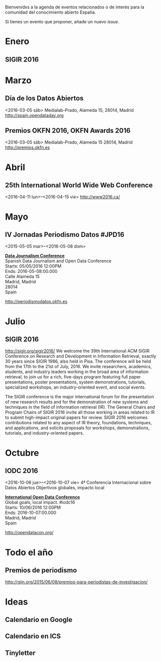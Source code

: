 Bienvenidxs a la agenda de eventos relacionados o de interés para la comunidad del conocimiento abierto España.

Si tienes un evento que proponer, añade un nuevo *issue*.

# Enero

## SIGIR 2016

# Marzo

## Día de los Datos Abiertos

<span class="timestamp-wrapper"><span class="timestamp">&lt;2016-03-05 sáb&gt;</span></span>
Medialab-Prado, Alameda 15, 28014, Madrid
<http://spain.opendataday.org>

## Premios OKFN 2016, OKFN Awards 2016

<span class="timestamp-wrapper"><span class="timestamp">&lt;2016-03-05 sáb&gt;</span></span>
Medialab-Prado, Alameda 15 28014, Madrid
<http://premios.okfn.es>

# Abril

## 25th International World Wide Web Conference

<span class="timestamp-wrapper"><span class="timestamp">&lt;2016-04-11 lun&gt;&#x2013;&lt;2016-04-15 vie&gt;</span></span>
<http://www2016.ca/>

# Mayo

## IV Jornadas Periodismo Datos #JPD16

<span class="timestamp-wrapper"><span class="timestamp">&lt;2015-05-05 mar&gt;&#x2013;&lt;2016-05-08 dom&gt;</span></span>

<div itemscope itemtype="http://schema.org/Event">
<a itemprop="url" href="http://periodismodatos.okfn.es"><div itemprop="name"><strong>Data Journalism Conference</strong></div>
</a>
<div itemprop="description">Spanish Data Journalism and Open Data Conference</div>
<div><meta itemprop="startDate" content="2016-05-05T12:00">Starts: 05/05/2016 12:00PM</div>
<meta itemprop="endDate" content="2016-05-08:00.000">Ends: 2016-05-08:00.000
</div>
<div itemprop="location" itemscope itemtype="http://schema.org/PostalAddress">
<div itemprop="streetAddress">Calle Alameda 15</div>
<div><span itemprop="addressLocality">Madrid</span>, <span itemprop="addressRegion">Madrid</span></div><div itemprop="postalCode">28014</div>
<div itemprop="addressCountry">Spain</div>
</div>

<http://periodismodatos.okfn.es>

# Julio

## SIGIR 2016

<http://sigir.org/sigir2016/>
 We welcome the 39th International ACM SIGIR Conference on Research and Development in Information Retrieval, exactly 30 years since SIGIR 1986, also held in Pisa. The conference will be held from the 17th to the 21st of July, 2016. We invite researchers, academics, students, and industry leaders working in the broad area of information retrieval, to join us for a rich, five-days program featuring full paper presentations, poster presentations, system demonstrations, tutorials, specialized workshops, an industry-oriented event, and social events.

The SIGIR conference is the major international forum for the presentation of new research results and for the demonstration of new systems and techniques in the field of information retrieval (IR). The General Chairs and Program Chairs of SIGIR 2016 invite all those working in areas related to IR to submit high-impact original papers for review. SIGIR 2016 welcomes contributions related to any aspect of IR theory, foundations, techniques, and applications, and solicits proposals for workshops, demonstrations, tutorials, and industry-oriented papers. 

# Octubre

## IODC 2016

<span class="timestamp-wrapper"><span class="timestamp">&lt;2016-10-06 jue&gt;&#x2013;&lt;2016-10-07 vie&gt;</span></span>
4ª Conferencia Internacional sobre Datos Abiertos
Objertivos globales, impacto local

<div itemscope itemtype="http://schema.org/Event">
<a itemprop="url" href="http://opendatacon.org/"><div itemprop="name"><strong>International Open Data Conference</strong></div>
</a>
<div itemprop="description">Global goals, local impact. #iodc16</div>
<div><meta itemprop="startDate" content="2016-10-06T12:00">Starts: 10/06/2016 12:00PM</div>
<meta itemprop="endDate" content="2016-10-07:00.000">Ends: 2016-10-07:00.000
</div>
<div itemprop="location" itemscope itemtype="http://schema.org/PostalAddress">
<div><span itemprop="addressLocality">Madrid</span>, <span itemprop="addressRegion">Madrid</span></div><div itemprop="addressCountry">Spain</div>
</div>

<http://opendatacon.org/>

# Todo el año

## Premios de periodismo

<http://gijn.org/2015/06/08/premios-para-periodistas-de-investigacion/>

# Ideas

## Calendario en Google

## Calendario en ICS

## Tinyletter
